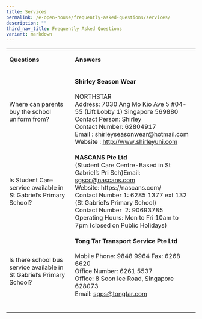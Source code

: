 ```yaml
---
title: Services
permalink: /e-open-house/frequently-asked-questions/services/
description: ""
third_nav_title: Frequently Asked Questions
variant: markdown
---
```

<table>
<tbody>
<tr>
<td rowspan="1" colspan="1">
<p><strong>Questions</strong>
</p>
</td>
<td rowspan="1" colspan="1">
<p><strong>Answers</strong>
</p>
</td>
</tr>
<tr>
<td rowspan="1" colspan="1">
<p>Where can parents buy the school uniform from?</p>
</td>
<td rowspan="1" colspan="1">
<p><strong>Shirley Season Wear</strong> 
<br>
<br>NORTHSTAR
<br>Address: 7030 Ang Mo Kio Ave 5 #04-55 (Lift Lobby 1) Singapore 569880
<br>Contact Person: Shirley
<br>Contact Number: 62804917
<br>Email : shirleyseasonwear@hotmail.com
<br>Website :&nbsp;<a href="http://www.shirleyuni.com/" rel="noopener noreferrer" target="_blank"><u>http://www.shirleyuni.com</u></a> 
<br>
</p>
</td>
</tr>
<tr>
<td rowspan="1" colspan="1">
<p>Is Student Care service available in St Gabriel’s Primary School?</p>
</td>
<td rowspan="1" colspan="1">
<strong>NASCANS Pte Ltd</strong>
<br>(Student Care Centre-Based in St Gabriel’s Pri Sch)Email: <a href="mailto:sgscc@nascans.com" rel="noopener noreferrer nofollow" target="_blank">sgscc@nascans.com </a>
<br>Website: https://nascans.com/
<br>Contact Number 1: 6285 1377 ext 132 (St Gabriel’s Primary School)
<br>Contact Number&nbsp; 2: 90693785
<br>Operating Hours: Mon to Fri 10am to 7pm (closed on Public Holidays)
</td>
</tr>
<tr>
<td rowspan="1" colspan="1">
<p>Is there school bus service available in St Gabriel’s Primary School?</p>
</td>
<td rowspan="1" colspan="1">
<p><strong>Tong Tar Transport Service Pte Ltd</strong> 
<br>
<br>Mobile Phone: 9848 9964 Fax: 6268 6620
<br>Office Number: 6261 5537
<br>Office: 8 Soon lee Road, Singapore 628073
<br>Email:&nbsp;<a href="mailto:sgps@tongtar.com" rel="noopener noreferrer" target="_blank"><u>sgps@tongtar.com</u></a> 
<br>
<br>
</p>
</td>
</tr>
</tbody>
</table>
<p></p>